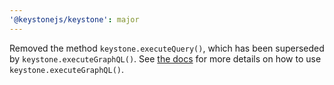 ```yaml
---
'@keystonejs/keystone': major
---
```


Removed the method `keystone.executeQuery()`, which has been superseded by `keystone.executeGraphQL()`.
See [the docs](/docs/discussions/server-side-graphql.md) for more details on how to use `keystone.executeGraphQL()`.
